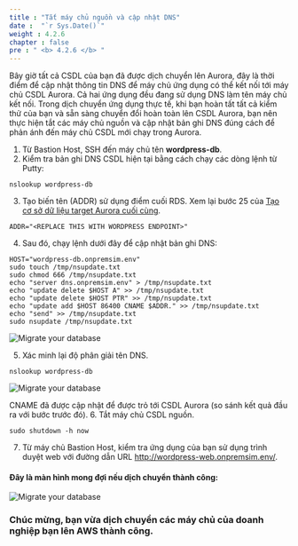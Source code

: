 ```yaml
---
title : "Tắt máy chủ nguồn và cập nhật DNS"
date :  "`r Sys.Date()`" 
weight : 4.2.6
chapter : false
pre : " <b> 4.2.6 </b> "
---
```


Bây giờ tất cả CSDL của bạn đã được dịch chuyển lên Aurora, đây là thời điểm để cập nhật thông tin DNS để máy chủ ứng dụng có thể kết nối tới máy chủ CSDL Aurora. Cả hai ứng dụng đều đang sử dụng DNS làm tên máy chủ kết nối. Trong dịch chuyển ứng dụng thực tế, khi bạn hoàn tất tất cả kiểm thử của bạn và sẵn sàng chuyển đổi hoàn toàn lên CSDL Aurora, bạn nên thực hiện tắt các máy chủ nguồn và cập nhật bản ghi DNS đúng cách để phản ánh đến máy chủ CSDL mới chạy trong Aurora.

1. Từ Bastion Host, SSH đến máy chủ tên **wordpress-db**.
2. Kiểm tra bản ghi DNS CSDL hiện tại bằng cách chạy các dòng lệnh từ Putty:
```
nslookup wordpress-db
```

3. Tạo biến tên (ADDR) sử dụng điểm cuối RDS. Xem lại bước 25 của [Tạo cơ sở dữ liệu target Aurora cuối cùng](../4.2.1-CreateAuroraFinalTargetDatabases/).
```
ADDR="<REPLACE THIS WITH WORDPRESS ENDPOINT>"
```
4. Sau đó, chạy lệnh dưới đây để cập nhật bản ghi DNS:
```
HOST="wordpress-db.onpremsim.env"
sudo touch /tmp/nsupdate.txt
sudo chmod 666 /tmp/nsupdate.txt
echo "server dns.onpremsim.env" > /tmp/nsupdate.txt
echo "update delete $HOST A" >> /tmp/nsupdate.txt
echo "update delete $HOST PTR" >> /tmp/nsupdate.txt
echo "update add $HOST 86400 CNAME $ADDR." >> /tmp/nsupdate.txt
echo "send" >> /tmp/nsupdate.txt
sudo nsupdate /tmp/nsupdate.txt
```
![Migrate your database](../../../../images/4.migrateinfra/4.2migratedb/4.2.6shutdown/4.2.6.1shutdown.png?width=90pc)

5. Xác minh lại độ phân giải tên DNS.
```
nslookup wordpress-db
```
![Migrate your database](../../../../images/4.migrateinfra/4.2migratedb/4.2.6shutdown/4.2.6.2shutdown.png?width=90pc)

CNAME đã được cập nhật để được trỏ tới CSDL Aurora (so sánh kết quả đầu ra với bước trước đó).
6. Tắt máy chủ CSDL nguồn.
```
sudo shutdown -h now
```
7. Từ máy chủ Bastion Host, kiểm tra ứng dụng của bạn sử dụng trình duyệt web với đường dẫn URL http://wordpress-web.onpremsim.env/.

#### Đây là màn hình mong đợi nếu dịch chuyển thành công:
![Migrate your database](../../../../images/4.migrateinfra/4.2migratedb/4.2.6shutdown/4.2.6.3shutdown.png?width=80pc)

### Chúc mừng, bạn vừa dịch chuyển các máy chủ của doanh nghiệp bạn lên AWS thành công.